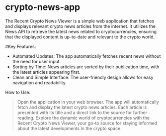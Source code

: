 # crypto-news-app
The Recent Crypto News Viewer is a simple web application that fetches and displays relevant crypto news articles from the internet. It utilizes the News API to retrieve the latest news related to cryptocurrencies, ensuring that the displayed content is up-to-date and relevant to the crypto world.

#Key Features:

* Automated Updates: The app automatically fetches recent news without the need for user input.
* Sorting by Time: News articles are sorted by their publication time, with the latest articles appearing first.
* Clean and Simple Interface: The user-friendly design allows for easy navigation and readability.


How to Use:

> Open the application in your web browser.
> The app will automatically fetch and display the latest crypto news articles.
> Each article is presented with its title and a direct link to the source for further reading.
> Explore the dynamic world of cryptocurrencies with the Recent Crypto News Viewer, your go-to source for staying informed about the latest developments in the crypto space.
